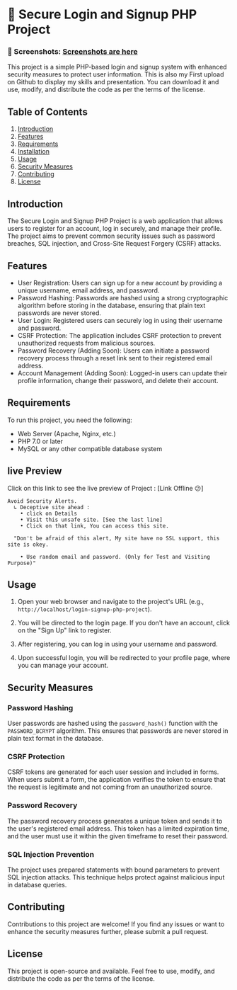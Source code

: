 # 🔐 Secure Login and Signup PHP Project

### 📸 Screenshots: [Screenshots are here](https://github.com/patelurvish0706/Authentication_System/blob/main/screenshot.md)

This project is a simple PHP-based login and signup system with enhanced security measures to protect user information. This is also my First upload on Github to display my skills and presentation. You can download it and use, modify, and distribute the code as per the terms of the license.

## Table of Contents
1. [Introduction](#introduction)
2. [Features](#features)
3. [Requirements](#requirements)
4. [Installation](#installation)
5. [Usage](#usage)
6. [Security Measures](#security-measures)
7. [Contributing](#contributing)
8. [License](#license)

## Introduction

The Secure Login and Signup PHP Project is a web application that allows users to register for an account, log in securely, and manage their profile. The project aims to prevent common security issues such as password breaches, SQL injection, and Cross-Site Request Forgery (CSRF) attacks.

## Features

- User Registration: Users can sign up for a new account by providing a unique username, email address, and password.
- Password Hashing: Passwords are hashed using a strong cryptographic algorithm before storing in the database, ensuring that plain text passwords are never stored.
- User Login: Registered users can securely log in using their username and password.
- CSRF Protection: The application includes CSRF protection to prevent unauthorized requests from malicious sources.
- Password Recovery (Adding Soon): Users can initiate a password recovery process through a reset link sent to their registered email address.
- Account Management (Adding Soon): Logged-in users can update their profile information, change their password, and delete their account.

## Requirements

To run this project, you need the following:

- Web Server (Apache, Nginx, etc.)
- PHP 7.0 or later
- MySQL or any other compatible database system

## live Preview
Click on this link to see the live preview of Project : [Link Offline 😕]

```
Avoid Security Alerts.
  ↳ Deceptive site ahead :
    • click on Details
    • Visit this unsafe site. [See the last line]
    • Click on that link, You can access this site.

  "Don't be afraid of this alert, My site have no SSL support, this site is okey.

    • Use random email and password. (Only for Test and Visiting Purpose)"

```

## Usage

1. Open your web browser and navigate to the project's URL (e.g., `http://localhost/login-signup-php-project`).

2. You will be directed to the login page. If you don't have an account, click on the "Sign Up" link to register.

3. After registering, you can log in using your username and password.

4. Upon successful login, you will be redirected to your profile page, where you can manage your account.

## Security Measures

### Password Hashing

User passwords are hashed using the `password_hash()` function with the `PASSWORD_BCRYPT` algorithm. This ensures that passwords are never stored in plain text format in the database.

### CSRF Protection

CSRF tokens are generated for each user session and included in forms. When users submit a form, the application verifies the token to ensure that the request is legitimate and not coming from an unauthorized source.

### Password Recovery

The password recovery process generates a unique token and sends it to the user's registered email address. This token has a limited expiration time, and the user must use it within the given timeframe to reset their password.

### SQL Injection Prevention

The project uses prepared statements with bound parameters to prevent SQL injection attacks. This technique helps protect against malicious input in database queries.

## Contributing

Contributions to this project are welcome! If you find any issues or want to enhance the security measures further, please submit a pull request.

## License

This project is open-source and available. Feel free to use, modify, and distribute the code as per the terms of the license.


